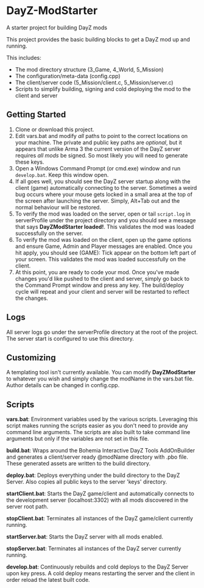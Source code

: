 # DayZ-ModStarter
A starter project for building DayZ mods

This project provides the basic building blocks to get a DayZ mod up and running.

This includes:

+ The mod directory structure (3_Game, 4_World, 5_Mission)
+ The configuration/meta-data (config.cpp)
+ The client/server code (5_Mission/client.c, 5_Mission/server.c)
+ Scripts to simplify building, signing and cold deploying the mod to the client and server

## Getting Started

1. Clone or download this project.
2. Edit vars.bat and modify _all_ paths to point to the correct locations on your machine. The private and public key paths are _optional_, but it appears that unlike Arma 3 the current version of the DayZ server requires _all mods_ be signed. So most likely you will need to generate these keys.
3. Open a Windows Command Prompt (or cmd.exe) window and run `develop.bat`. Keep this window open.
4. If all goes well, you should see the DayZ server startup along with the client (game) automatically connecting to the server. Sometimes a weird bug occurs where your mouse gets locked in a small area at the top of the screen after launching the server. Simply, Alt+Tab out and the normal behaviour will be restored.
5. To verify the mod was loaded on the server, open or tail `script.log` in serverProfile under the project directory and you should see a message that says __DayZModStarter loaded!__.  This validates the mod was loaded successfully on the server.
6. To verify the mod was loaded on the client, open up the game options and ensure Game, Admin and Player messages are enabled. Once you hit apply, you should see (GAME): Tick appear on the bottom left part of your screen. This validates the mod was loaded successfully on the client.
7. At this point, you are ready to code your mod. Once you've made changes you'd like pushed to the client and server, simply go back to the Command Prompt window and press any key. The build/deploy cycle will repeat and your client and server will be restarted to reflect the changes.

## Logs
All server logs go under the serverProfile directory at the root of the project. The server start is configured to use this directory.

## Customizing
A templating tool isn't currently available. You can modify __DayZModStarter__ to whatever you wish and simply change the modName in the vars.bat file. Author details can be changed in config.cpp.

## Scripts
__vars.bat__: Environment variables used by the various scripts. Leveraging this script makes running the scripts easier as you don't need to provide any command line arguments. The scripts are also built to take command line arguments but only if the variables are not set in this file.

__build.bat__: Wraps around the Bohemia Interactive DayZ Tools AddOnBuilder and generates a client/server ready @modName directory with .pbo file. These generated assets are written to the build directory.

__deploy.bat__: Deploys everything under the build directory to the DayZ Server. Also copies all public keys to the server 'keys' directory.

__startClient.bat__: Starts the DayZ game/client and automatically connects to the development server (localhost:3302) with all mods discovered in the server root path.

__stopClient.bat__: Terminates all instances of the DayZ game/client currently running.

__startServer.bat__: Starts the DayZ server with all mods enabled.

__stopServer.bat__: Terminates all instances of the DayZ server currently running.

__develop.bat__: Continuously rebuilds and cold deploys to the DayZ Server upon key press. A cold deploy means restarting the server and the client
in order reload the latest built code.

